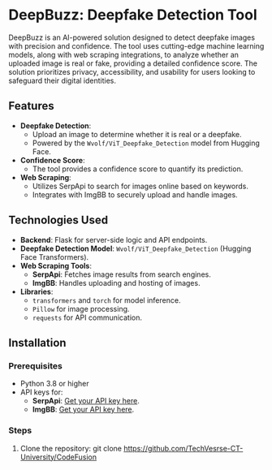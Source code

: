 # DeepBuzz: Deepfake Detection Tool

DeepBuzz is an AI-powered solution designed to detect deepfake images with precision and confidence. The tool uses cutting-edge machine learning models, along with web scraping integrations, to analyze whether an uploaded image is real or fake, providing a detailed confidence score. The solution prioritizes privacy, accessibility, and usability for users looking to safeguard their digital identities.

## Features
- **Deepfake Detection**:
  - Upload an image to determine whether it is real or a deepfake.
  - Powered by the `Wvolf/ViT_Deepfake_Detection` model from Hugging Face.
- **Confidence Score**:
  - The tool provides a confidence score to quantify its prediction.
- **Web Scraping**:
  - Utilizes SerpApi to search for images online based on keywords.
  - Integrates with ImgBB to securely upload and handle images.

## Technologies Used
- **Backend**: Flask for server-side logic and API endpoints.
- **Deepfake Detection Model**: `Wvolf/ViT_Deepfake_Detection` (Hugging Face Transformers).
- **Web Scraping Tools**:
  - **SerpApi**: Fetches image results from search engines.
  - **ImgBB**: Handles uploading and hosting of images.
- **Libraries**:
  - `transformers` and `torch` for model inference.
  - `Pillow` for image processing.
  - `requests` for API communication.

## Installation
### Prerequisites
- Python 3.8 or higher
- API keys for:
  - **SerpApi**: [Get your API key here](https://serpapi.com/).
  - **ImgBB**: [Get your API key here](https://api.imgbb.com/).

### Steps
1. Clone the repository:
   git clone https://github.com/TechVesrse-CT-University/CodeFusion
